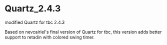 # Quartz_2.4.3
modified Quartz for tbc 2.4.3

Based on nevcairiel's final version of Quartz for tbc, this version adds better support to retadin with colored swing timer.
